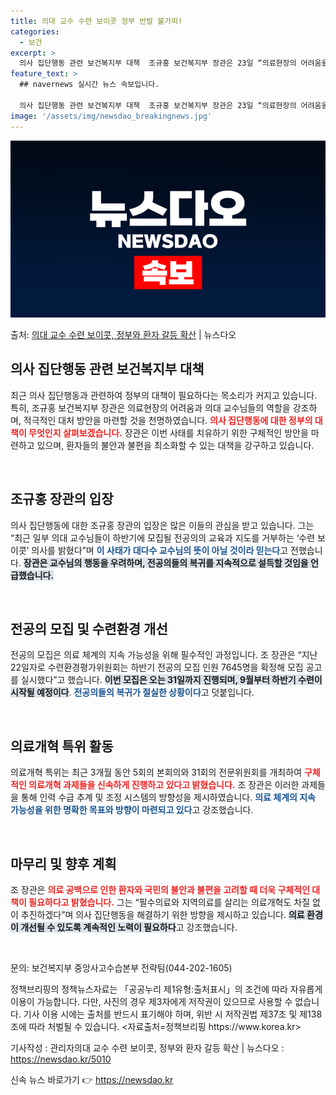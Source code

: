 ```yaml
---
title: 의대 교수 수련 보이콧 정부 반발 불가피!
categories:
  - 보건
excerpt: >
  의사 집단행동 관련 보건복지부 대책  조규홍 보건복지부 장관은 23일 “의료현장의 어려움을 누구보다도 더 잘…
feature_text: >
  ## navernews 실시간 뉴스 속보입니다.

  의사 집단행동 관련 보건복지부 대책  조규홍 보건복지부 장관은 23일 “의료현장의 어려움을 누구보다도 더 잘…
image: '/assets/img/newsdao_breakingnews.jpg'
---
```


![뉴스다오 속보](/assets/img/newsdao_breakingnews.jpg)

<p>출처: <a href="https://newsdao.kr/5010" rel="dofollow">의대 교수 수련 보이콧, 정부와 환자 갈등 확산</a> | 뉴스다오</p>

<h2 data-ke-size="size26">의사 집단행동 관련 보건복지부 대책</h2>

<p data-ke-size="size16">최근 의사 집단행동과 관련하여 정부의 대책이 필요하다는 목소리가 커지고 있습니다. 특히, 조규홍 보건복지부 장관은 의료현장의 어려움과 의대 교수님들의 역할을 강조하며, 적극적인 대처 방안을 마련할 것을 천명하였습니다. <b><span style="color: #ee2323;">의사 집단행동에 대한 정부의 대책이 무엇인지 살펴보겠습니다.</span></b> 장관은 이번 사태를 치유하기 위한 구체적인 방안을 마련하고 있으며, 환자들의 불안과 불편을 최소화할 수 있는 대책을 강구하고 있습니다.</p>

<p data-ke-size="size16">&nbsp;</p>

<h2 data-ke-size="size26">조규홍 장관의 입장</h2>

<p data-ke-size="size16">의사 집단행동에 대한 조규홍 장관의 입장은 많은 이들의 관심을 받고 있습니다. 그는 “최근 일부 의대 교수님들이 하반기에 모집될 전공의의 교육과 지도를 거부하는 ‘수련 보이콧’ 의사를 밝혔다”며 <b><span style="color: #1a5490;">이 사태가 대다수 교수님의 뜻이 아닐 것이라 믿는다</span></b>고 전했습니다. <b><span style="background-color: #21538527;">장관은 교수님의 행동을 우려하며, 전공의들의 복귀를 지속적으로 설득할 것임을 언급했습니다.</span></b></p>

<p data-ke-size="size16">&nbsp;</p>

<h2 data-ke-size="size26">전공의 모집 및 수련환경 개선</h2>

<p data-ke-size="size16">전공의 모집은 의료 체계의 지속 가능성을 위해 필수적인 과정입니다. 조 장관은 “지난 22일자로 수련환경평가위원회는 하반기 전공의 모집 인원 7645명을 확정해 모집 공고를 실시했다”고 했습니다. <b><span style="background-color: #21538527;">이번 모집은 오는 31일까지 진행되며, 9월부터 하반기 수련이 시작될 예정이다</span></b>. <b><span style="color: #1a5490;">전공의들의 복귀가 절실한 상황이다</span></b>고 덧붙입니다.</p>

<p data-ke-size="size16">&nbsp;</p>

<h2 data-ke-size="size26">의료개혁 특위 활동</h2>

<p data-ke-size="size16">의료개혁 특위는 최근 3개월 동안 5회의 본회의와 31회의 전문위원회를 개최하여 <b><span style="color: #ee2323;">구체적인 의료개혁 과제들을 신속하게 진행하고 있다고 밝혔습니다.</span></b> 조 장관은 이러한 과제들을 통해 인력 수급 추계 및 조정 시스템의 방향성을 제시하였습니다. <b><span style="color: #1a5490;">의료 체계의 지속 가능성을 위한 명확한 목표와 방향이 마련되고 있다</span></b>고 강조했습니다.</p>

<p data-ke-size="size16">&nbsp;</p>

<h2 data-ke-size="size26">마무리 및 향후 계획</h2>

<p data-ke-size="size16">조 장관은 <b><span style="color: #ee2323;">의료 공백으로 인한 환자와 국민의 불안과 불편을 고려할 때 더욱 구체적인 대책이 필요하다고 밝혔습니다.</span></b> 그는 “필수의료와 지역의료를 살리는 의료개혁도 차질 없이 추진하겠다”며 의사 집단행동을 해결하기 위한 방향을 제시하고 있습니다. <b><span style="background-color: #21538527;">의료 환경이 개선될 수 있도록 계속적인 노력이 필요하다</span></b>고 강조했습니다.</p>

<p data-ke-size="size16">&nbsp;</p>

<p data-ke-size="size16">문의: 보건복지부 중앙사고수습본부 전략팀(044-202-1605)</p>

<p data-ke-size="size16">정책브리핑의 정책뉴스자료는 「공공누리 제1유형:출처표시」의 조건에 따라 자유롭게 이용이 가능합니다. 다만, 사진의 경우 제3자에게 저작권이 있으므로 사용할 수 없습니다. 기사 이용 시에는 출처를 반드시 표기해야 하며, 위반 시 저작권법 제37조 및 제138조에 따라 처벌될 수 있습니다. <자료출처=정책브리핑 https://www.korea.kr></p>

<p data-ke-size="size16">기사작성 : 관리자의대 교수 수련 보이콧, 정부와 환자 갈등 확산 | 뉴스다오 : <a href="https://newsdao.kr/5010">https://newsdao.kr/5010</a></p> 

신속 뉴스 바로가기 👉 <a href="https://newsdao.kr" rel="dofollow">https://newsdao.kr</a>


